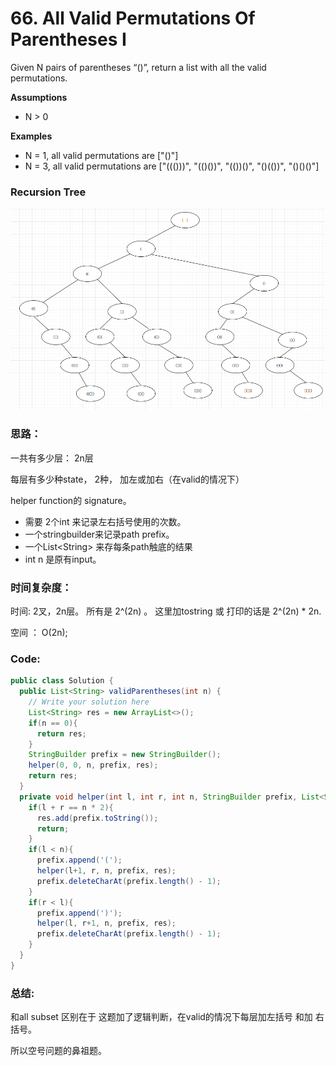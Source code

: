 # 66. All Valid Permutations Of Parentheses I



Given N pairs of parentheses “\(\)”, return a list with all the valid permutations.

**Assumptions**

* N &gt; 0

**Examples**

* N = 1, all valid permutations are \["\(\)"\]
* N = 3, all valid permutations are \["\(\(\(\)\)\)", "\(\(\)\(\)\)", "\(\(\)\)\(\)", "\(\)\(\(\)\)", "\(\)\(\)\(\)"\]

### Recursion Tree

![](../../../.gitbook/assets/image%20%2813%29.png)

### 思路：

一共有多少层： 2n层

每层有多少种state， 2种， 加左或加右（在valid的情况下）

helper function的 signature。

*   需要 2个int 来记录左右括号使用的次数。
*  一个stringbuilder来记录path prefix。
* 一个List&lt;String&gt; 来存每条path触底的结果
* int n  是原有input。

### 时间复杂度：

时间: 2叉，2n层。 所有是 2^\(2n\) 。 这里加tostring 或 打印的话是 2^\(2n\) \* 2n. 

空间 ： O\(2n\);

### Code:

```java
public class Solution {
  public List<String> validParentheses(int n) {
    // Write your solution here
    List<String> res = new ArrayList<>();
    if(n == 0){
      return res;
    }
    StringBuilder prefix = new StringBuilder();
    helper(0, 0, n, prefix, res);
    return res;
  }
  private void helper(int l, int r, int n, StringBuilder prefix, List<String> res){
    if(l + r == n * 2){
      res.add(prefix.toString());
      return;
    }
    if(l < n){
      prefix.append('(');
      helper(l+1, r, n, prefix, res);
      prefix.deleteCharAt(prefix.length() - 1);
    }
    if(r < l){
      prefix.append(')');
      helper(l, r+1, n, prefix, res);
      prefix.deleteCharAt(prefix.length() - 1);
    }
  }
}
```

### 总结:

和all subset 区别在于 这题加了逻辑判断，在valid的情况下每层加左括号 和加 右括号。

所以空号问题的鼻祖题。

 

